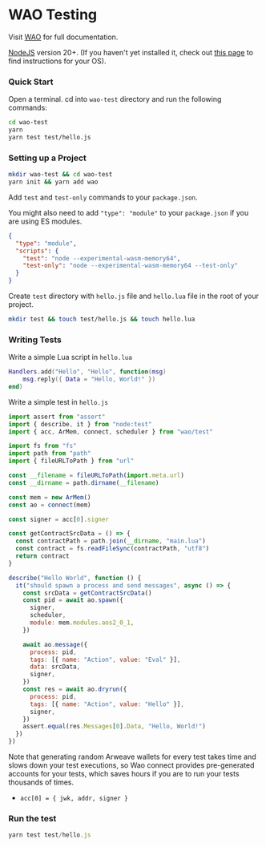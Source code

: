 # WAO Testing

Visit [WAO](https://github.com/weavedb/wao) for full documentation.

[NodeJS](https://nodejs.org) version 20+. (If you haven't yet installed it, check out [this page](https://nodejs.org/en/download/package-manager) to find instructions for your OS).

### Quick Start

Open a terminal. cd into `wao-test` directory and run the following commands:

```bash
cd wao-test
yarn
yarn test test/hello.js
```

### Setting up a Project

```bash
mkdir wao-test && cd wao-test
yarn init && yarn add wao
```

Add `test` and `test-only` commands to your `package.json`.

You might also need to add `"type": "module"` to your `package.json` if you are using ES modules.

```json
{
  "type": "module",
  "scripts": {
    "test": "node --experimental-wasm-memory64",
    "test-only": "node --experimental-wasm-memory64 --test-only"
  }
}
```

Create `test` directory with `hello.js` file and `hello.lua` file in the root of your project.

```bash
mkdir test && touch test/hello.js && touch hello.lua
```

### Writing Tests

Write a simple Lua script in `hello.lua`

```lua
Handlers.add("Hello", "Hello", function(msg)
    msg.reply({ Data = "Hello, World!" })
end)
```

Write a simple test in `hello.js`

```js
import assert from "assert"
import { describe, it } from "node:test"
import { acc, ArMem, connect, scheduler } from "wao/test"

import fs from "fs"
import path from "path"
import { fileURLToPath } from "url"

const __filename = fileURLToPath(import.meta.url)
const __dirname = path.dirname(__filename)

const mem = new ArMem()
const ao = connect(mem)

const signer = acc[0].signer

const getContractSrcData = () => {
  const contractPath = path.join(__dirname, "main.lua")
  const contract = fs.readFileSync(contractPath, "utf8")
  return contract
}

describe("Hello World", function () {
  it("should spawn a process and send messages", async () => {
    const srcData = getContractSrcData()
    const pid = await ao.spawn({
      signer,
      scheduler,
      module: mem.modules.aos2_0_1,
    })

    await ao.message({
      process: pid,
      tags: [{ name: "Action", value: "Eval" }],
      data: srcData,
      signer,
    })
    const res = await ao.dryrun({
      process: pid,
      tags: [{ name: "Action", value: "Hello" }],
      signer,
    })
    assert.equal(res.Messages[0].Data, "Hello, World!")
  })
})

```

Note that generating random Arweave wallets for every test takes time and slows down your test executions, so Wao connect provides pre-generated accounts for your tests, which saves hours if you are to run your tests thousands of times.

- `acc[0] = { jwk, addr, signer }`

### Run the test

```js
yarn test test/hello.js
```

